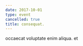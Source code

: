 ```yaml
---
date: 2017-10-01
type: event
cancelled: true
title: consequat.
---
```

occaecat voluptate enim aliqua. et
